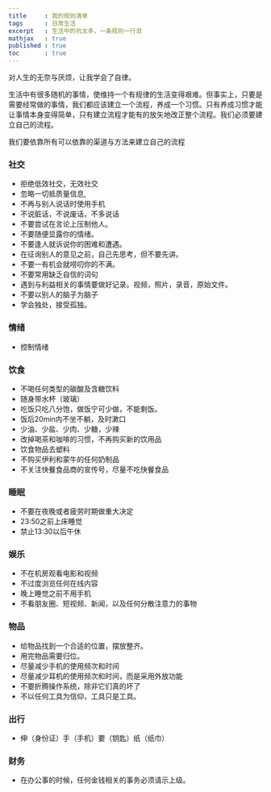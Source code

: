 ```yaml
---
title     : 我的规则清单
tags      : 日常生活
excerpt   : 生活中的坑太多，一条规则一行泪
mathjax   : true
published : true
toc       : true
---
```


对人生的无奈与厌烦，让我学会了自律。

生活中有很多随机的事情，使维持一个有规律的生活变得艰难。但事实上，只要是需要经常做的事情，我们都应该建立一个流程，养成一个习惯。只有养成习惯才能让事情本身变得简单，只有建立流程才能有的放矢地改正整个流程。我们必须要建立自己的流程。

我们要依靠所有可以依靠的渠道与方法来建立自己的流程

### 社交

- 拒绝低效社交，无效社交
- 忽略一切抵质量信息,
- 不再与别人说话时使用手机
- 不说脏话，不说废话，不多说话
- 不要尝试在言论上压制他人。
- 不要随便显露你的情绪。
- 不要逢人就诉说你的困难和遭遇。
- 在征询别人的意见之前，自己先思考，但不要先讲。
- 不要一有机会就唠叨你的不满。
- 不要常用缺乏自信的词句
- 遇到与利益相关的事情要做好记录。视频，照片，录音，原始文件。
- 不要以别人的脑子为脑子
- 学会独处，接受孤独。

### 情绪

- 控制情绪

### 饮食

- 不喝任何类型的碳酸及含糖饮料
- 随身带水杯（玻璃）
- 吃饭只吃八分饱，做饭宁可少做，不能剩饭。
- 饭后20min内不坐不躺，及时漱口
- 少油、少盐、少肉、少糖，少辣
- 改掉喝茶和咖啡的习惯，不再购买新的饮用品
- 饮食物品去塑料
- 不购买伊利和蒙牛的任何奶制品
- 不关注快餐食品商的宣传号，尽量不吃快餐食品

### 睡眠

- 不要在夜晚或者疲劳时期做重大决定
- 23:50之前上床睡觉
- 禁止13:30以后午休

### 娱乐

- 不在机房观看电影和视频
- 不过度浏览任何在线内容
- 晚上睡觉之前不用手机
- 不看朋友圈、短视频、新闻，以及任何分散注意力的事物

### 物品

- 给物品找到一个合适的位置，摆放整齐。
- 用完物品需要归位。
- 尽量减少手机的使用频次和时间
- 尽量减少耳机的使用频次和时间，而是采用外放功能
- 不要折腾操作系统，除非它们真的坏了
- 不以任何工具为信仰，工具只是工具。

### 出行

- 伸（身份证）手（手机）要（钥匙）纸（纸巾）

### 财务

- 在办公事的时候，任何金钱相关的事务必须请示上级。
